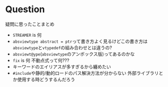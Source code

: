 # Question

疑問に思ったことまとめ

* `STREAMER` is 何
* `absviewtype abstract = ptr`って書き方よく見るけどこの書き方は`absviewtype`と`vtypedef`の組み合わせとは違うの?
* `absviewt@ype`(`absviewtype`のアンボックス版)ってあるのかな
* `fix` is 何 不動点式って何???
* キーワードのエイリアスが多すぎるから纏めたい
* `#include`や静的/動的ロードのパス解決方法が分からない 外部ライブラリとか使用する時どうするんだろう
